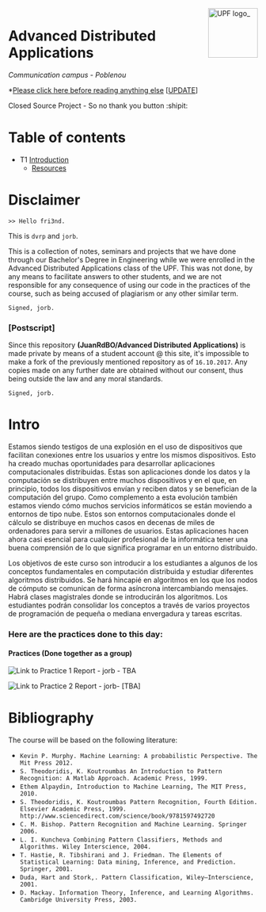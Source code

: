 <a href="https://www.upf.edu/pra/en/3375/21626.html">
    <img src="https://user-images.githubusercontent.com/28183468/31711907-e5e3bc2e-b3f9-11e7-9035-dcc3f094a502.png" alt="UPF logo_" title="UPF_" align="right" height="100" />
</a>

Advanced Distributed Applications     
=================================

*Communication campus - Poblenou*

\*[Please click here before reading anything else](#disclaimer) [[UPDATE](#update)]

<p> Closed Source Project - So no thank you button :shipit: </p>
  
  
# Table of contents
* T1 [Introduction](#introduction)
  * [Resources](#res)



# Disclaimer

`>> Hello fri3nd.`

This is `dvrp` and `jorb`. 

This is a collection of notes, seminars and projects that we have done through our Bachelor's Degree in Engineering while we were enrolled in the Advanced Distributed Applications class of the UPF. This was not done, by any means to facilitate answers to other students, and we are not responsible for any consequence of using our code in the practices of the course, such as being accused of plagiarism or any other similar term. 

`Signed, jorb.`

### <a name="update"></a>[Postscript]

Since this repository **(JuanRdBO/Advanced Distributed Applications)** is made private by means of a student account @ this site, it's impossible to make a fork of the previously mentioned repository as of `16.10.2017`. Any copies made on any further date are obtained without our consent, thus being outside the law and any moral standards.

`Signed, jorb.`

# <a name="introduction"></a>Intro

Estamos siendo testigos de una explosión en el uso de dispositivos que facilitan conexiones entre los usuarios y entre los mismos dispositivos. Esto ha creado muchas oportunidades para desarrollar aplicaciones computacionales distribuidas. Estas son aplicaciones donde los datos y la computación se distribuyen entre muchos dispositivos y en el que, en principio, todos los dispositivos envían y reciben datos y se benefician de la computación del grupo. Como complemento a esta evolución también estamos viendo cómo muchos servicios informáticos se están moviendo a entornos de tipo nube. Estos son entornos computacionales donde el cálculo se distribuye en muchos casos en decenas de miles de ordenadores para servir a millones de usuarios. Estas aplicaciones hacen ahora casi esencial para cualquier profesional de la informática tener una buena comprensión de lo que significa programar en un entorno distribuido.

 Los objetivos de este curso son introducir a los estudiantes a algunos de los conceptos fundamentales en computación distribuida y estudiar diferentes algoritmos distribuidos. Se hará hincapié en algoritmos en los que los nodos de cómputo se comunican de forma asíncrona intercambiando mensajes. Habrá clases magistrales donde se introducirán los algoritmos. Los estudiantes podrán consolidar los conceptos a través de varios proyectos de programación de pequeña o mediana envergadura y tareas escritas.

### Here are the practices done to this day:


#### Practices (Done together as a group)

![Link to Practice 1 Report - jorb - TBA]()

![Link to Practice 2 Report - jorb- [TBA]]()



# <a name="res"></a>Bibliography

The course will be based on the following literature:

 * `Kevin P. Murphy. Machine Learning: A probabilistic Perspective. The Mit Press 2012.`
 * `S. Theodoridis, K. Koutroumbas An Introduction to Pattern Recognition: A Matlab Approach. Academic Press, 1999.`
 * `Ethem Alpaydin, Introduction to Machine Learning, The MIT Press, 2010.`
 * `S. Theodoridis, K. Koutroumbas Pattern Recognition, Fourth Edition. Elsevier Academic Press, 1999. http://www.sciencedirect.com/science/book/9781597492720`
 * `C. M. Bishop. Pattern Recognition and Machine Learning. Springer 2006.`
 * `L. I. Kuncheva Combining Pattern Classifiers, Methods and Algorithms. Wiley Interscience, 2004.`
 * `T. Hastie, R. Tibshirani and J. Friedman. The Elements of Statistical Learning: Data mining, Inference, and Prediction. Springer, 2001.`
 * `Duda, Hart and Stork,. Pattern Classification, Wiley–Interscience, 2001.`
 * `D. Mackay. Information Theory, Inference, and Learning Algorithms. Cambridge University Press, 2003.`
